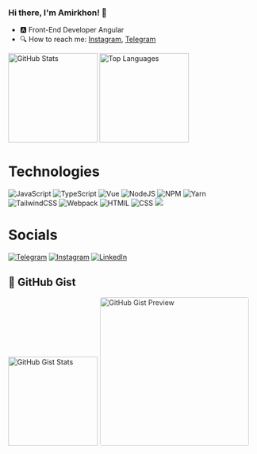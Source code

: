 ### Hi there, I'm Amirkhon! 👋
- 🅰️ Front-End Developer Angular
- 🔍 How to reach me: [Instagram](https://www.instagram.com/amirkhon_isomadinov/), [Telegram](https://t.me/Amirichvoker)


<div align="left">
<img src="https://github-readme-stats.vercel.app/api?username=Amirkhon3223&show_icons=true&theme=blueberry&include_all_commits=true&count_private=true&rank_icon=github" alt="GitHub Stats" height="180">
  <img src="https://github-readme-stats.vercel.app/api/top-langs/?username=Amirkhon3223&layout=compact&theme=blueberry" alt="Top Languages" height="180">
</div>


# Technologies

![JavaScript](https://img.shields.io/badge/JavaScript-323330?style=for-the-badge&logo=javascript&logoColor=F7DF1E)
![TypeScript](https://img.shields.io/badge/TypeScript-007ACC?style=for-the-badge&logo=typescript&logoColor=white)
![Vue](https://img.shields.io/badge/Vue.js-35495E?style=for-the-badge&logo=vue.js&logoColor=4FC08D)
![NodeJS](https://img.shields.io/badge/node.js-6DA55F?style=for-the-badge&logo=node.js&logoColor=white)
![NPM](https://img.shields.io/badge/NPM-%23000000.svg?style=for-the-badge&logo=npm&logoColor=white)
![Yarn](https://img.shields.io/badge/yarn-%232C8EBB.svg?style=for-the-badge&logo=yarn&logoColor=white)  
![TailwindCSS](https://img.shields.io/badge/tailwindcss-%2338B2AC.svg?style=for-the-badge&logo=tailwind-css&logoColor=white) 
![Webpack](https://img.shields.io/badge/webpack-%238DD6F9.svg?style=for-the-badge&logo=webpack&logoColor=black) 
![HTMlL](https://img.shields.io/badge/HTML5-E34F26?style=for-the-badge&logo=html5&logoColor=white)
![CSS](https://img.shields.io/badge/CSS3-1572B6?style=for-the-badge&logo=css3&logoColor=white)
![](https://img.shields.io/badge/Angular-DD0031?style=for-the-badge&logo=angular&logoColor=white)

# Socials
[![Telegram](https://img.shields.io/badge/amirich-26A5E4?style=for-the-badge&logo=telegram&logoColor=white)](https://t.me/Amirichvoker)
[![Instagram](https://img.shields.io/badge/amirich-E4405F?style=for-the-badge&logo=instagram&logoColor=white)](https://www.instagram.com/amirkhon_isomadinov/)
[![LinkedIn](https://img.shields.io/badge/LinkedIn-0A66C2?style=for-the-badge&logo=linkedin&logoColor=white)](https://www.linkedin.com/in/amirkhon-isomadinov-30a8561b8/)

## 📌 GitHub Gist

<div align="left">
  <img src="https://github-readme-stats.vercel.app/api?username=Amirkhon3223&show_icons=false&hide_title=false&hide_border=false&disable_animations=true&theme=blueberry&custom_title=GitHub+Stats+|+Gists:+12" alt="GitHub Gist Stats" height="180">

  <a href="https://gist.github.com/Amirkhon3223" target="_blank">
    <img style="border: 1px solid white; border-radius: 5px; opacity: 0.9;" 
          src="https://i0.wp.com/eitanblumin.com/wp-content/uploads/2020/04/ev9vguxwkaak9qi.png?resize=680%2C340" 
          alt="GitHub Gist Preview" width="300">
  </a>
</div>



